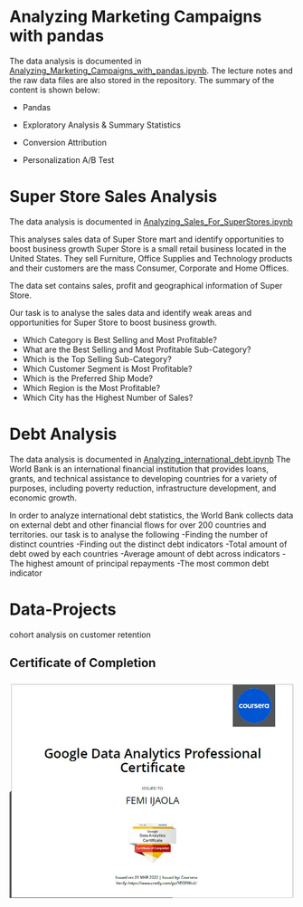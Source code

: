 # Analyzing Marketing Campaigns with pandas

The data analysis is documented in [Analyzing_Marketing_Campaigns_with_pandas.ipynb](https://github.com/FemiTheAnalyst/Data-Projects/blob/2818c3f51a4b772dfaaaf1836d0106bc3d32e06a/Market%20Campaigns%20with%20pandas/Market%20Campaigns%20with%20pandas.ipynb). The lecture notes and the raw data files are also stored in the repository. The summary of the content is shown below:

- Pandas

- Exploratory Analysis & Summary Statistics

- Conversion Attribution

- Personalization A/B Test

# Super Store Sales Analysis
The data analysis is documented in [Analyzing_Sales_For_SuperStores.ipynb](https://github.com/FemiTheAnalyst/Data-Projects/blob/6be6f5c50525a65efde233eb7a59b18bab964df9/Sales_Analysis/Superstore%20Sales%20Analysis.ipynb)

This analyses sales data of Super Store mart and identify opportunities to boost business growth
Super Store is a small retail business located in the United States. They sell Furniture, Office Supplies and Technology products and their customers are the mass Consumer, Corporate and Home Offices.

The data set contains sales, profit and geographical information of Super Store.

Our task is to analyse the sales data and identify weak areas and opportunities for Super Store to boost business growth.

- Which Category is Best Selling and Most Profitable?
- What are the Best Selling and Most Profitable Sub-Category?
- Which is the Top Selling Sub-Category?
- Which Customer Segment is Most Profitable?
- Which is the Preferred Ship Mode?
- Which Region is the Most Profitable?
- Which City has the Highest Number of Sales?

# Debt Analysis
The data analysis is documented in [Analyzing_international_debt.ipynb](https://github.com/FemiTheAnalyst/Data-Projects/blob/main/Debt%20Analysis%20with%20Sql/Analyze_International_Debt_Statistics.ipynb
)
The World Bank is an international financial institution that provides loans, grants, and technical assistance to developing countries for a variety of purposes, including poverty reduction, infrastructure development, and economic growth.

In order to analyze international debt statistics, the World Bank collects data on external debt and other financial flows for over 200 countries and territories.
our task  is to analyse the following
-Finding the number of distinct countries
-Finding out the distinct debt indicators
-Total amount of debt owed by each countries
-Average amount of debt across indicators
-The highest amount of principal repayments
-The most common debt indicator

# Data-Projects
cohort analysis on customer retention

## Certificate of Completion

![Certificate of Completion](./google/data_cert.JPG)
